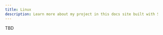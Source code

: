 ```yaml
---
title: Linux
description: Learn more about my project in this docs site built with Starlight.
---
```


TBD